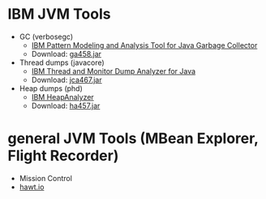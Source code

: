 # IBM JVM Tools

* GC (verbosegc)
    * [IBM Pattern Modeling and Analysis Tool for Java Garbage Collector](https://www.ibm.com/support/pages/ibm-pattern-modeling-and-analysis-tool-java-garbage-collector-pmat)
    * Download: [ga458.jar](https://public.dhe.ibm.com/software/websphere/appserv/support/tools/pmat/ga458.jar)
* Thread dumps (javacore)
    * [IBM Thread and Monitor Dump Analyzer for Java](https://www.ibm.com/support/pages/ibm-thread-and-monitor-dump-analyzer-java-tmda)
    * Download: [jca467.jar](https://public.dhe.ibm.com/software/websphere/appserv/support/tools/jca/jca467.jar)
* Heap dumps (phd)
    * [IBM HeapAnalyzer](https://www.ibm.com/support/pages/ibm-heapanalyzer)
    * Download: [ha457.jar](https://public.dhe.ibm.com/software/websphere/appserv/support/tools/HeapAnalyzer/ha457.jar)

# general JVM Tools (MBean Explorer, Flight Recorder)

* Mission Control
* [hawt.io](https://hawt.io/docs/get-started/)
